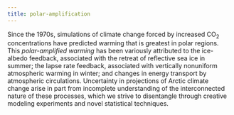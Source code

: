 ```yaml
---
title: polar-amplification 
---
```


<!-- A 75-100 word paragraph describing the motivation behind these projects -->

Since the 1970s, simulations of climate change forced by increased CO<sub>2</sub> concentrations have predicted warming that is greatest in polar regions. This *polar-amplified warming* has been variously attributed to the ice-albedo feedback, associated with the retreat of reflective sea ice in summer; the lapse rate feedback, associated with vertically nonuniform atmospheric warming in winter; and changes in energy transport by atmospheric circulations. Uncertainty in projections of Arctic climate change arise in part from incomplete understanding of the interconnected nature of these processes, which we strive to disentangle through creative modeling experiments and novel statistical techniques.

